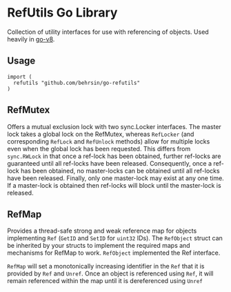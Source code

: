 # RefUtils Go Library

Collection of utility interfaces for use with referencing of objects. Used heavily in [go-v8](https://github.com/behrsin/go-v8).

## Usage

```
import (
  refutils "github.com/behrsin/go-refutils"
)
```

## RefMutex

Offers a mutual exclusion lock with two sync.Locker interfaces. The master lock takes a global lock on the RefMutex, whereas `RefLocker` (and corresponding `RefLock` and `RefUnlock` methods) allow for multiple locks even when the global lock has been requested. This differs from `sync.RWLock` in that once a ref-lock has been obtained, further ref-locks are guaranteed until all ref-locks have been released. Consequently, once a ref-lock has been obtained, no master-locks can be obtained until all ref-locks have been released. Finally, only one master-lock may exist at any one time. If a master-lock is obtained then ref-locks will block until the master-lock is released.

## RefMap

Provides a thread-safe strong and weak reference map for objects implementing `Ref` (`GetID` and `SetID` for `uint32` IDs). The `RefObject` struct can be inherited by your structs to implement the required maps and mechanisms for RefMap to work. `RefObject` implemented the Ref interface.

`RefMap` will set a monotonically increasing identifier in the `Ref` that it is provided by `Ref` and `Unref`. Once an object is referenced using `Ref`, it will remain referenced within the map until it is dereferenced using `Unref`
